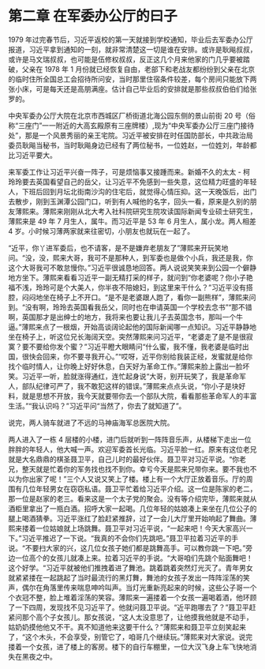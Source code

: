 # 第二章 在军委办公厅的曰子

1979 年过完春节后，习近平返校的第一天就接到学校通知，毕业后去军委办公厅报道，习近平拿到通知的一刻，就非常清楚这一切是谁在安排。或许是耿飚叔叔，或许是马文瑞叔叔，也可能是伍修权叔叔，反正这几个月来他家的门几乎要被踏破，父亲在 1978 年 1 月份就已经恢复自由，老部下和老战友都纷纷到父亲在北京的临时住所全国总工会招待所问安，当时那里住宿条件较差，每个房间只能放下两张小床，可是每天还是高朋满座。估计自己毕业后的安排就是那些叔叔伯伯们给张罗的。

中央军委办公厅大院在北京市西城区厂桥街道北海公园东侧的景山前街 20 号（俗称“三座门”一一附近的大高玄殿原有三座牌楼）,现为“中央军委办公厅三座门接待处”，那是一个风景秀丽的亲王宅院。习近平被安排在时任国防部长，中共政治局委员耿飚当秘书，当时耿飚身边已经有了两位秘书，一位姓赵，一位姓刘，年龄都比习近平要大。

来军委工作让习近平兴奋一阵子，可是烦恼事又接踵而来。新婚不久的太太 - 柯玲玲要去英国看望自己的岳父，让习近平不免感到一些失意，这位精力旺盛的年轻人，下班后回到月坛北街南沙沟的住宅后，就觉得心情压抑。这一天晚饭后，出门去散步，刚到玉渊潭公园门口，听到有人喊他的名字，回头一看，原来是久别的朋友薄熙来。薄熙来刚刚从北大考入社科院研究生院攻读国际新闻专业硕士研究生，薄熙来是 49 年 7 月生人，属牛。而习近平是 53 年 6 月生人，属小龙。两人相差 4 岁。小时候习薄两家就来往密切，小朋友也就玩在一起了。

“近平，你丫进军委后，也不请客，是不是嫌弃老朋友了”薄熙来开玩笑地问。“没，没，熙来大哥，我可不是那种人，到军委也是做个小兵，我还是我，你这个大哥我可不敢怠慢你。”习近平很诚恳地回答。两人说说笑笑来到公园一个僻静地方坐下。薄熙来看看习近平一副无精打采的样子，就问到“你老婆呢？你小子艳福不浅，玲玲可是个大美人，你半夜不陪媳妇，到这里来干什么？”习近平没有搭腔，闷闷地坐在椅子上不开口。“是不是老婆跟人跑了，看你一副熊样”，薄熙来问到。“没有啊，玲玲去英国看我岳父，同时也在申请英国一个学校去念书”“那不错啊，英国那才是出绅士的地方，我将来也要让我儿子去英国念书，那叫一个牛逼。”薄熙来点了一根烟，开始高谈阔论起他的国际新闻哪一点知识。习近平静静地坐在椅子上，听这位兄长海阔天空。突然薄熙来问习近平，“老婆走了是不是很寂寞？要不要给你发个蜜？”习近平瞪大眼睛问“什么蜜，我不懂，我老婆是临时出国，很快会回来，你不要寻我开心。”“哎呀，近平你别给我装正经，发蜜就是给你找个临时情人，让你晚上好好休息，白天好为革命工作。”薄熙来脸上露出一脸坏笑。习近平一听，脸就涨得通红，连忙起身说“大哥，别开玩笑了，我是革命军人，部队纪律可严了，我不敢犯这样的错误。”薄熙来点点头说，“你小子是块好料，就是思想不开放，我今天就要带你去一个部队大院，看看那些革命军人的丰富生活。”“我认识吗？”习近平问“当然了，你去了就知道了”。

说完，两人骑车就进了不远的马神庙海军总医院大院。

两人进入了一栋 4 层楼的小楼，进门后就听到一阵阵音乐声，从楼梯下走出一位胖胖的年轻人，他大喊一声。欢迎军委首长光临。习近平脸一红。原来有这位老兄就是大名鼎鼎的棋圣聂卫平，自己儿时的最好伙伴。聂卫平对习近平说。“你老兄，整天就是忙着你的军务找也找不到你。幸亏今天是熙来兄带你来。要不我也不以为你出家了呢！”三个人又说又笑上了楼。楼上有一个大厅正放着音乐。厅的周围有几位年轻男女在窃窃私语。聂卫平忙着给习近平介绍。这一位是陈家的老二，那一位是赵家的老三。看来这是一个太子党的聚会。没有等介绍完毕，薄熙来就从酒柜里拿出了一瓶白酒。招呼大家一起喝。几位年轻的姑娘凑上来坐在几位公子的腿上喝酒猜拳。习近平涨红了脸赶紧推辞，过了一会儿大厅里开始响起了舞曲。薄熙来搂着一位姑娘就上场跳舞。聂卫平对习近平说，“一起来吧！今天大家高兴一下。”习近平推迟了一下说。“我真的不会你们先跳吧。”聂卫平拉着习近平的手说。“不要扫大家的兴，这几位女孩子她们都是跳舞高手。可以教你跳一下吧。”旁边一位高个的女孩儿就凑上来。拉着习近平的手说。“大哥咱们先跳个贴面舞吧！这个好学。“习近平就被他们推拽着进了舞池。跳着跳着突然灯光灭了。青年男女就紧紧搂在一起跳起了当时最流行的黑灯舞，舞池的女孩子发出一阵阵淫荡的笑声，偶尔在角落里传来喘息呻吟叫声。当灯光重新亮起来的时候，这些公子哥一个个衣冠不整，脸上堆着淫荡的笑容。薄熙来一遍搂着一个女孩一遍喝着酒，他环顾了一下四周，发现找不见习近平了。他就问聂卫平说。“近平跑哪去了？”聂卫平赶紧问那个高个子女孩儿。那女孩说，“这人太没意思了，让他摸我他就是不动手，姑奶奶摸他他又不干。真不知道他来这要干什么？”薄熙来和聂卫平立刻笑起来了，“这个木头，不会享受，别管它了，咱哥几个继续玩。”薄熙来对大家说。说完搂着一个女孩，进了楼上的客房。楼下的自行车棚里，一位大汉飞身上车飞快地消失在黑夜之中。
